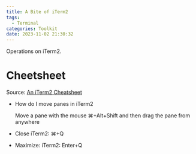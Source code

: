 ```yaml
---
title: A Bite of iTerm2
tags:
  - Terminal
categories: Toolkit
date: 2023-11-02 21:30:32
---
```



Operations on iTerm2.

<!--more-->

# Cheetsheet

Source: [An iTerm2 Cheatsheet](https://gist.github.com/squarism/ae3613daf5c01a98ba3a)

* How do I move panes in iTerm2

  Move a pane with the mouse ⌘+Alt+Shift and then drag the pane from anywhere

* Close iTerm2: ⌘+Q

* Maximize: iTerm2: Enter+Q
